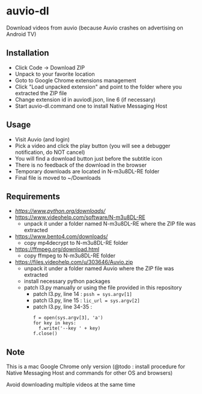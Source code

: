 # auvio-dl

Download videos from auvio (because Auvio crashes on advertising on Android TV)

## Installation

* Click Code -> Download ZIP
* Unpack to your favorite location
* Goto to Google Chrome extensions management
* Click "Load unpacked extension" and point to the folder where you extracted the ZIP file
* Change extension id in auviodl.json, line 6 (if necessary)
* Start auvio-dl.command one to install Native Messaging Host

## Usage

* Visit Auvio (and login)
* Pick a video and click the play button (you will see a debugger notification, do NOT cancel)
* You will find a download button just before the subtitle icon
* There is no feedback of the download in the browser
* Temporary downloads are located in N-m3u8DL-RE folder
* Final file is moved to ~/Downloads

## Requirements

* _https://www.python.org/downloads/_
* https://www.videohelp.com/software/N-m3u8DL-RE
  - unpack it under a folder named N-m3u8DL-RE where the ZIP file was extracted
* https://www.bento4.com/downloads/
  - copy mp4decrypt to N-m3u8DL-RE folder
* https://ffmpeg.org/download.html
  - copy ffmpeg to N-m3u8DL-RE folder
* https://files.videohelp.com/u/303646/Auvio.zip
  - unpack it under a folder named Auvio where the ZIP file was extracted
  - install necessary python packages
  - patch l3.py manually or using the file provided in this repository
    - patch l3.py, line 14 : `pssh = sys.argv[1]`
    - patch l3.py, line 15 : `lic_url = sys.argv[2]`
    - patch l3.py, line 34-35 :
      ```
      f = open(sys.argv[3], 'a')
      for key in keys:
        f.write('--key ' + key)
      f.close()
      ```

## Note

This is a mac Google Chrome only version (@todo : install procedure for Native Messaging Host and commands for other OS and browsers)

Avoid downloading multiple videos at the same time
